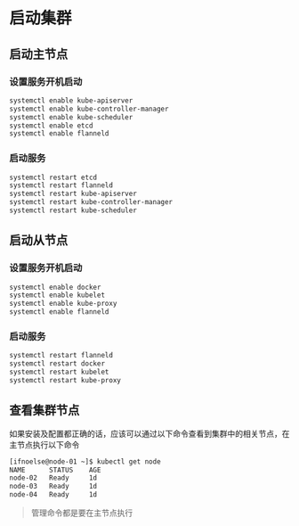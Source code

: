 # 启动集群

## 启动主节点

### 设置服务开机启动

``` bash
systemctl enable kube-apiserver
systemctl enable kube-controller-manager
systemctl enable kube-scheduler
systemctl enable etcd
systemctl enable flanneld
```

### 启动服务

``` bash
systemctl restart etcd
systemctl restart flanneld
systemctl restart kube-apiserver
systemctl restart kube-controller-manager
systemctl restart kube-scheduler
```

## 启动从节点

### 设置服务开机启动

``` bash
systemctl enable docker
systemctl enable kubelet
systemctl enable kube-proxy
systemctl enable flanneld
```

### 启动服务

``` bash
systemctl restart flanneld
systemctl restart docker
systemctl restart kubelet
systemctl restart kube-proxy
```

## 查看集群节点

如果安装及配置都正确的话，应该可以通过以下命令查看到集群中的相关节点，在主节点执行以下命令

``` bash
[ifnoelse@node-01 ~]$ kubectl get node
NAME      STATUS    AGE
node-02   Ready     1d
node-03   Ready     1d
node-04   Ready     1d

```
> 管理命令都是要在主节点执行